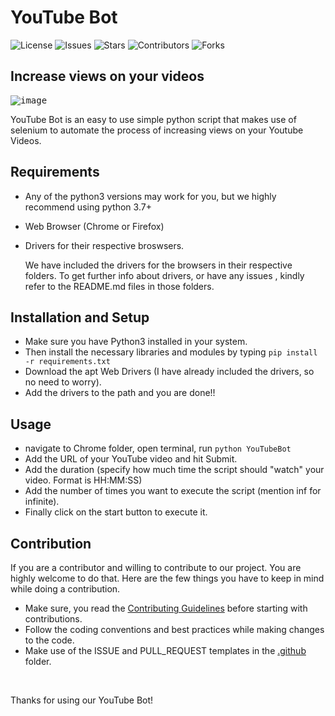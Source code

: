 # YouTube Bot

![License](https://img.shields.io/badge/LICENSE-MIT-brightgreen)
![Issues](https://img.shields.io/github/issues/CYBERDEVILZ/YoutubeBot)
![Stars](https://img.shields.io/github/stars/CYBERDEVILZ/YoutubeBot)
![Contributors](https://img.shields.io/github/contributors/CYBERDEVILZ/YoutubeBot)
![Forks](https://img.shields.io/github/forks/CYBERDEVILZ/YoutubeBot)

## Increase views on your videos

<kbd>![image](https://user-images.githubusercontent.com/55954313/135300836-7b827ab9-7c99-4f17-9191-60deed6c5c74.png)</kbd>

YouTube Bot is an easy to use simple python script that makes use of selenium to automate the process of increasing views on your Youtube Videos.

## Requirements

* Any of the python3 versions may work for you, but we highly recommend using python 3.7+
* Web Browser (Chrome or Firefox)
* Drivers for their respective broswsers.
  
  We have included the drivers for the browsers in their respective folders. To get further info about drivers, or have any issues , kindly refer to the README.md files in those folders.

## Installation and Setup

- Make sure you have Python3 installed in your system.
- Then install the necessary libraries and modules by typing `pip install -r requirements.txt`
- Download the apt Web Drivers (I have already included the drivers, so no need to worry).
- Add the drivers to the path and you are done!!

## Usage
- navigate to Chrome folder, open terminal, run `python YouTubeBot`
- Add the URL of your YouTube video and hit Submit.
- Add the duration (specify how much time the script should "watch" your video. Format is HH:MM:SS)
- Add the number of times you want to execute the script (mention inf for infinite).
- Finally click on the start button to execute it.
  
## Contribution
If you are a contributor and willing to contribute to our project. You are highly welcome to do that. Here are the few things you have to keep in mind while doing a contribution.
- Make sure, you read the [Contributing Guidelines](https://github.com/CYBERDEVILZ/YoutubeBot/blob/main/.github/CONTRIBUTING.md) before starting with contributions.
- Follow the coding conventions and best practices while making changes to the code.
- Make use of the ISSUE and PULL_REQUEST templates in the [.github](https://github.com/CYBERDEVILZ/YoutubeBot/blob/main/.github/) folder.
  
<br>

Thanks for using our YouTube Bot!
